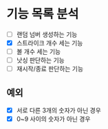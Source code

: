 # 기능 목록 분석

- [ ] 랜덤 넘버 생성하는 기능
- [x] 스트라이크 개수 세는 기능
- [ ] 볼 개수 세는 기능
- [ ] 낫싱 판단하는 기능
- [ ] 재시작/종료 판단하는 기능

## 예외

- [x] 서로 다른 3개의 숫자가 아닌 경우
- [x] 0~9 사이의 숫자가 아닌 경우